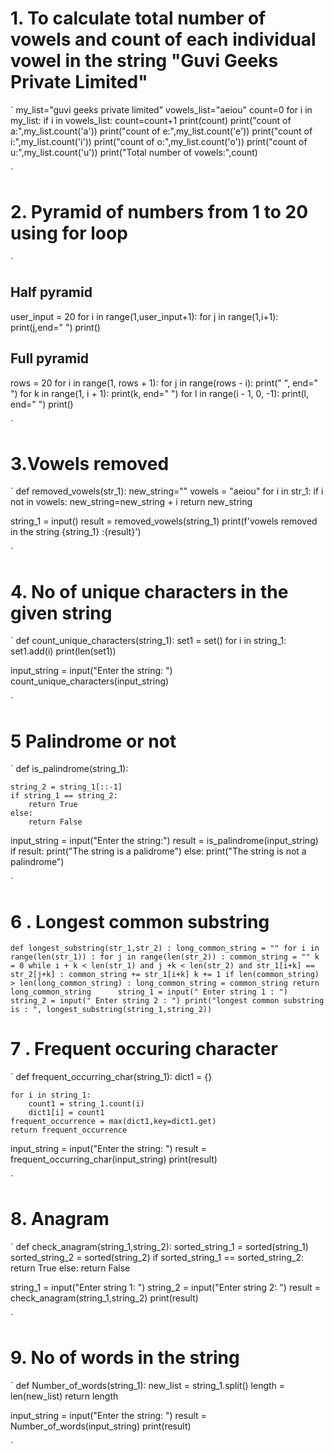 # 1. To calculate total number of vowels and count of each individual vowel in the string "Guvi Geeks Private Limited"

`
my_list="guvi geeks private limited"
vowels_list="aeiou"
count=0
for i in my_list:
    if i in vowels_list:
        count=count+1
print(count)
print("count of a:",my_list.count('a'))
print("count of e:",my_list.count('e'))
print("count of i:",my_list.count('i'))
print("count of o:",my_list.count('o'))
print("count of u:",my_list.count('u'))
print("Total number of vowels:",count)

`
# 2. Pyramid of numbers from 1 to 20 using for loop

`
## Half pyramid
user_input = 20
for i in range(1,user_input+1):
    for j in range(1,i+1):
        print(j,end=" ")
    print() 
    
## Full pyramid
rows = 20
for i in range(1, rows + 1):
    for j in range(rows - i):
        print(" ", end=" ")
    for k in range(1, i + 1):
        print(k, end=" ")
    for l in range(i - 1, 0, -1):
        print(l, end=" ")
    print()

`

# 3.Vowels removed

`
def removed_vowels(str_1):
    new_string=""
    vowels = "aeiou"
    for i in str_1:
        if i not in vowels:
            new_string=new_string + i
    return new_string
            
string_1 = input()
result = removed_vowels(string_1)
print(f'vowels removed in the string {string_1} :{result}')

`

# 4. No of unique characters in the given string

`
def count_unique_characters(string_1):
    set1 = set()
    for i in string_1:
        set1.add(i)
    print(len(set1))

input_string = input("Enter the string: ")
count_unique_characters(input_string) 

`

# 5 Palindrome or not 

`
def is_palindrome(string_1):
    
    string_2 = string_1[::-1]
    if string_1 == string_2:
        return True
    else:
        return False
    
input_string = input("Enter the string:")
result = is_palindrome(input_string)
if result:
    print("The string is a palidrome")
else:
    print("The string is not a palindrome")

`
# 6 . Longest common substring

`
def longest_substring(str_1,str_2) :
    long_common_string = ""
    for i in range(len(str_1)) :
        for j in range(len(str_2)) :
            common_string = ""
            k = 0
            while i + k < len(str_1) and j +k < len(str_2) and str_1[i+k] == str_2[j+k] :
                common_string += str_1[i+k]
                k += 1
            if len(common_string) > len(long_common_string) :
                long_common_string = common_string
    return long_common_string     
string_1 = input(" Enter string 1 : ")
string_2 = input(" Enter string 2 : ")
print("longest common substring is : ", longest_substring(string_1,string_2)) 
`

# 7 . Frequent occuring character

`
def frequent_occurring_char(string_1):
    dict1 = {}

    for i in string_1:
        count1 = string_1.count(i)
        dict1[i] = count1
    frequent_occurrence = max(dict1,key=dict1.get)
    return frequent_occurrence


input_string = input("Enter the string: ")
result = frequent_occurring_char(input_string)
print(result)  

`

# 8. Anagram

`
def check_anagram(string_1,string_2):
    sorted_string_1 = sorted(string_1)
    sorted_string_2 = sorted(string_2)
    if sorted_string_1 ==  sorted_string_2:
        return True
    else:
        return False 
    
string_1 = input("Enter string 1: ")
string_2 = input("Enter string 2: ")
result = check_anagram(string_1,string_2)
print(result)

` 
# 9. No of words in the string

`
def Number_of_words(string_1):
    new_list = string_1.split()
    length = len(new_list)
    return length 

input_string = input("Enter the string: ")
result = Number_of_words(input_string)
print(result)

`

